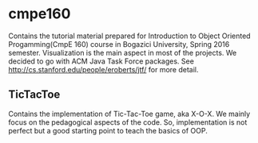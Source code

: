 # cmpe160
Contains the tutorial material prepared for Introduction to Object Oriented Progamming(CmpE 160) course in Bogazici University, Spring 2016 semester. Visualization is the main aspect in most of the projects. We decided to go with ACM Java Task Force packages. See http://cs.stanford.edu/people/eroberts/jtf/ for more detail.

##  TicTacToe
Contains the implementation of Tic-Tac-Toe game, aka X-O-X. We mainly focus on the pedagogical aspects of the code. So, implementation is not perfect but a good starting point to teach the basics of OOP.